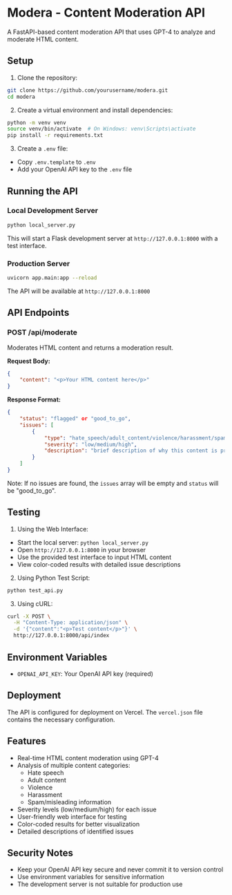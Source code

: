 # Modera - Content Moderation API

A FastAPI-based content moderation API that uses GPT-4 to analyze and moderate HTML content.

## Setup

1. Clone the repository:
```bash
git clone https://github.com/yourusername/modera.git
cd modera
```

2. Create a virtual environment and install dependencies:
```bash
python -m venv venv
source venv/bin/activate  # On Windows: venv\Scripts\activate
pip install -r requirements.txt
```

3. Create a `.env` file:
- Copy `.env.template` to `.env`
- Add your OpenAI API key to the `.env` file

## Running the API

### Local Development Server
```bash
python local_server.py
```
This will start a Flask development server at `http://127.0.0.1:8000` with a test interface.

### Production Server
```bash
uvicorn app.main:app --reload
```
The API will be available at `http://127.0.0.1:8000`

## API Endpoints

### POST /api/moderate

Moderates HTML content and returns a moderation result.

**Request Body:**
```json
{
    "content": "<p>Your HTML content here</p>"
}
```

**Response Format:**
```json
{
    "status": "flagged" or "good_to_go",
    "issues": [
        {
            "type": "hate_speech/adult_content/violence/harassment/spam",
            "severity": "low/medium/high",
            "description": "brief description of why this content is problematic"
        }
    ]
}
```

Note: If no issues are found, the `issues` array will be empty and `status` will be "good_to_go".

## Testing

1. Using the Web Interface:
- Start the local server: `python local_server.py`
- Open `http://127.0.0.1:8000` in your browser
- Use the provided test interface to input HTML content
- View color-coded results with detailed issue descriptions

2. Using Python Test Script:
```bash
python test_api.py
```

3. Using cURL:
```bash
curl -X POST \
  -H "Content-Type: application/json" \
  -d '{"content":"<p>Test content</p>"}' \
  http://127.0.0.1:8000/api/index
```

## Environment Variables

- `OPENAI_API_KEY`: Your OpenAI API key (required)

## Deployment

The API is configured for deployment on Vercel. The `vercel.json` file contains the necessary configuration.

## Features

- Real-time HTML content moderation using GPT-4
- Analysis of multiple content categories:
  - Hate speech
  - Adult content
  - Violence
  - Harassment
  - Spam/misleading information
- Severity levels (low/medium/high) for each issue
- User-friendly web interface for testing
- Color-coded results for better visualization
- Detailed descriptions of identified issues

## Security Notes

- Keep your OpenAI API key secure and never commit it to version control
- Use environment variables for sensitive information
- The development server is not suitable for production use